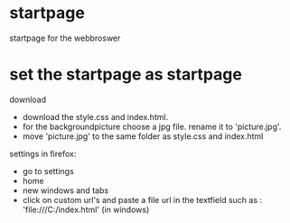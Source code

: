 # startpage
startpage for the webbroswer

# set the startpage as startpage
download
- download the style.css and index.html.
- for the backgroundpicture choose a jpg file. rename it to 'picture.jpg'.
- move 'picture.jpg' to the same folder as style.css and index.html

settings in firefox:
- go to settings
- home
- new windows and tabs
- click on custom url's  and paste a file url in the textfield such as : 'file:///C:/index.html' (in windows)
